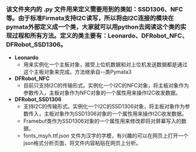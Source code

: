 ### 该文件夹内的 .py 文件用来定义需要用到的类如：SSD1306、NFC 等。由于标准Firmata支持I2C读写，所以将由I2C连接的模块在pymata外部定义成一个类，大家就可以用python去阅读这个类的实现过程和所有方法。定义的类主要有：Leonardo、DFRobot_NFC、DFRobot_SSD1306。

* **Leonardo**
	 * 用来实例化一个主板对象，接受上位机数据和对上位机发送数据都是通过这个主板对象来完成。方法继承自--类Pymata3
* **DFRobot_NFC**
	 * 目前只支持I2C的传输形式。实例化一个I2C的NFC对象，将主板对象作为参数传入，主板对象作为NFC对象的一个属性用来操作I2C收发数据。
* **DFRobot_SSD1306**
	 * 支持I2C的传输形式。实例化一个I2C的SSD1306对象，将主板对象作为参数传入，主板对象作为SSD1306对象的一个属性用来操作I2C收发数据。
	 * Framebuf类作为SSD1306对象的一个属性用来修改即将对屏幕写入的数据。
	 * fonts_msyh.ttf.json 文件为汉字的字模，有兴趣的可以在网页上打开一个json格式分析页面，将文件内容粘贴在网页上分析。